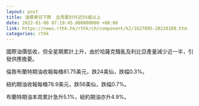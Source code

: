 ```yaml
---
layout: post
title: 油價單日下跌　全周累計升近5%或以上
date: 2022-01-08 07:19:45.000000000 +08:00
link: https://news.rthk.hk/rthk/ch/component/k2/1627895-20220108.htm
categories: rthk
---
```


國際油價低收，但全星期累計上升，由於哈薩克騷亂及利比亞產量減少近一半，引發供應擔憂。

倫敦布蘭特期油收報每桶81.75美元，跌24美仙，跌幅0.3%。

紐約期油收報每桶78.9美元，跌56美仙，跌幅0.7%。

布蘭特期油本周累計急升5.1%，紐約期油亦升4.9%。
